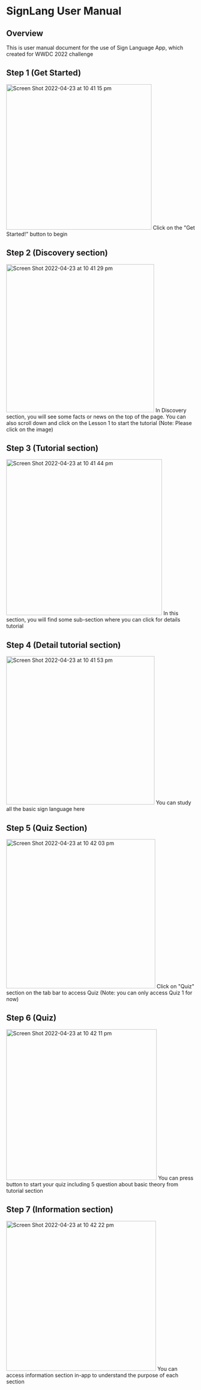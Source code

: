 #  SignLang User Manual

## Overview
This is user manual document for the use of Sign Language App, which created for WWDC 2022 challenge

## Step 1 (Get Started)
<img width="387" alt="Screen Shot 2022-04-23 at 10 41 15 pm" src="https://user-images.githubusercontent.com/88754443/164896035-700079c2-661e-48d0-9033-8a2341710435.png">
Click on the "Get Started!" button to begin

## Step 2 (Discovery section)
<img width="394" alt="Screen Shot 2022-04-23 at 10 41 29 pm" src="https://user-images.githubusercontent.com/88754443/164896079-38b1795d-6bf3-46de-ad14-3bb0f9b99388.png">
In Discovery section, you will see some facts or news on the top of the page. You can also scroll down and click on the Lesson 1 to start the tutorial (Note: Please click on the image)

## Step 3 (Tutorial section)
<img width="415" alt="Screen Shot 2022-04-23 at 10 41 44 pm" src="https://user-images.githubusercontent.com/88754443/164896146-ee386ef1-8e83-434d-968a-5a7d07c31d63.png">
In this section, you will find some sub-section where you can click for details tutorial

## Step 4 (Detail tutorial section)
<img width="395" alt="Screen Shot 2022-04-23 at 10 41 53 pm" src="https://user-images.githubusercontent.com/88754443/164896171-1fc11059-c0ec-4f9f-92ee-63ced491bd71.png">
You can study all the basic sign language here

## Step 5 (Quiz Section)
<img width="397" alt="Screen Shot 2022-04-23 at 10 42 03 pm" src="https://user-images.githubusercontent.com/88754443/164896194-e671b79e-f584-4953-86a7-54d1aec8dfa2.png">
Click on "Quiz" section on the tab bar to access Quiz (Note: you can only access Quiz 1 for now)

## Step 6 (Quiz)
<img width="401" alt="Screen Shot 2022-04-23 at 10 42 11 pm" src="https://user-images.githubusercontent.com/88754443/164896218-a56118d6-39f6-4c2c-84d1-aa39d66d5c97.png">
You can press button to start your quiz including 5 question about basic theory from tutorial section

## Step 7 (Information section)
<img width="399" alt="Screen Shot 2022-04-23 at 10 42 22 pm" src="https://user-images.githubusercontent.com/88754443/164896247-7bd95628-2c02-48ad-9dd6-d4a3dc30500d.png">
You can access information section in-app to understand the purpose of each section
